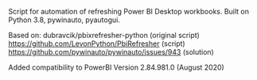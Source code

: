 Script for automation of refreshing Power BI Desktop workbooks. Built on Python 3.8, pywinauto, pyautogui.

Based on:
dubravcik/pbixrefresher-python (original script)
https://github.com/LevonPython/PbiRefresher (script)
https://github.com/pywinauto/pywinauto/issues/943 (solution)

Added compatibility to PowerBI Version 2.84.981.0 (August 2020)
